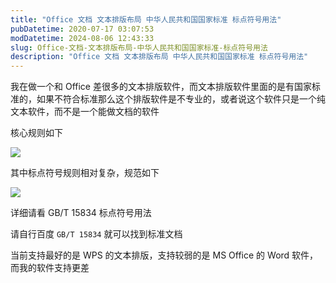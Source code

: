 ```yaml
---
title: "Office 文档 文本排版布局 中华人民共和国国家标准 标点符号用法"
pubDatetime: 2020-07-17 03:07:53
modDatetime: 2024-08-06 12:43:33
slug: Office-文档-文本排版布局-中华人民共和国国家标准-标点符号用法
description: "Office 文档 文本排版布局 中华人民共和国国家标准 标点符号用法"
---
```





我在做一个和 Office 差很多的文本排版软件，而文本排版软件里面的是有国家标准的，如果不符合标准那么这个排版软件是不专业的，或者说这个软件只是一个纯文本软件，而不是一个能做文档的软件

<!--more-->


<!-- CreateTime:2020/7/17 11:07:53 -->



核心规则如下

<!-- ![](images/img-Office 文档 文本排版布局 中华人民共和国国家标准 标点符号用法0.png) -->



![](images/img-lindexi%2F202071711844743.jpg)

其中标点符号规则相对复杂，规范如下

<!-- ![](images/img-Office 文档 文本排版布局 中华人民共和国国家标准 标点符号用法1.png) -->

![](images/img-lindexi%2F2020717118259456.jpg)

详细请看 GB/T 15834 标点符号用法

请自行百度 `GB/T 15834` 就可以找到标准文档

当前支持最好的是 WPS 的文本排版，支持较弱的是 MS Office 的 Word 软件，而我的软件支持更差

